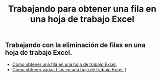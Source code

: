﻿---
title: Trabajando para obtener una fila en una hoja de trabajo Excel
second_title: Aspose.Cells Cloud Documen
linktitle: Ge
type: docs
url: /es/rows/get/
keywords: Working with getting row on an Excel worksheet. How to add rows on an Excel worksheet
description: Aspose.Cells Cloud REST API admite la obtención de filas en una hoja de trabajo Excel. SDK admite tipos de lenguajes de desarrollo. Incluyen Android, C#, Go, Java, NodeJS, Perl, PHP, Python, Ruby y Swift.
weight: 20
---
## Trabajando con la eliminación de filas en una hoja de trabajo Excel.

- [Cómo obtener una fila en una hoja de trabajo Excel.](/cells/es/rows/get/row/) 
- [Cómo obtener varias filas en una hoja de trabajo Excel.](/cells/es/rows/get/rows/) ) 
